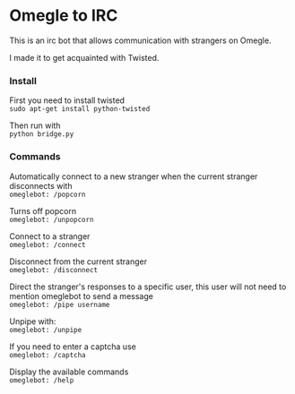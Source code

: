 Omegle to IRC
=============

This is an irc bot that allows communication with strangers on Omegle.

I made it to get acquainted with Twisted.

### Install  
First you need to install twisted  
`sudo apt-get install python-twisted`  
 
Then run with  
`python bridge.py`  


### Commands 
Automatically connect to a new stranger when the current stranger disconnects with  
`omeglebot: /popcorn`
  
Turns off popcorn  
`omeglebot: /unpopcorn`  
  
Connect to a stranger  
`omeglebot: /connect`

Disconnect from the current stranger  
`omeglebot: /disconnect`

Direct the stranger's responses to a specific user, this user will not need to mention omeglebot to send a message  
`omeglebot: /pipe username`

Unpipe with:  
`omeglebot: /unpipe`
 
If you need to enter a captcha use  
`omeglebot: /captcha`

Display the available commands  
`omeglebot: /help`
